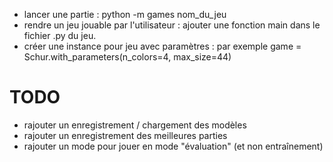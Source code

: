 -   lancer une partie : python -m games nom_du_jeu
-   rendre un jeu jouable par l'utilisateur : ajouter une fonction main dans le fichier .py du jeu.
-   créer une instance pour jeu avec paramètres : par exemple game = Schur.with_parameters(n_colors=4, max_size=44)

# TODO
-   rajouter un enregistrement / chargement des modèles
-   rajouter un enregistrement des meilleures parties
-   rajouter un mode pour jouer en mode "évaluation" (et non entraînement)
